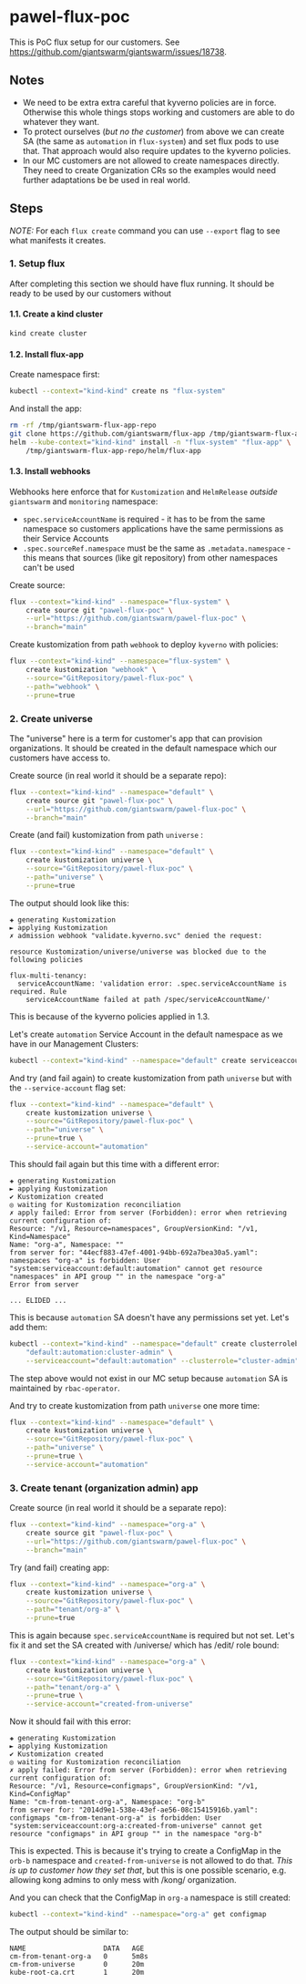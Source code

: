 # pawel-flux-poc

This is PoC flux setup for our customers. See https://github.com/giantswarm/giantswarm/issues/18738.

## Notes
* We need to be extra extra careful that kyverno policies are in force. Otherwise this whole things stops working and customers are able to do whatever they want.
* To protect ourselves (*but no the customer*) from above we can create SA (the same as `automation` in `flux-system`) and set flux pods to use that. That approach would also require updates to the kyverno policies.
* In our MC customers are not allowed to create namespaces directly. They need to create Organization CRs so the examples would need further adaptations be be used in real world.

## Steps
*NOTE:* For each `flux create` command you can use `--export` flag to see what manifests it creates.

### 1. Setup flux
After completing this section we should have flux running. It should be ready to be used by our customers without 

#### 1.1. Create a kind cluster
```bash
kind create cluster
```

#### 1.2. Install flux-app
Create namespace first:
```bash
kubectl --context="kind-kind" create ns "flux-system"
```

And install the app:
```bash
rm -rf /tmp/giantswarm-flux-app-repo
git clone https://github.com/giantswarm/flux-app /tmp/giantswarm-flux-app-repo
helm --kube-context="kind-kind" install -n "flux-system" "flux-app" \
	/tmp/giantswarm-flux-app-repo/helm/flux-app
```

#### 1.3. Install webhooks
Webhooks here enforce that for `Kustomization` and `HelmRelease`  *outside* `giantswarm` and `monitoring` namespace:
* `spec.serviceAccountName` is required - it has to be from the same namespace so customers applications have the same permissions as their Service Accounts
* `.spec.sourceRef.namespace` must be the same as `.metadata.namespace` - this means that sources (like git repository) from other namespaces can't be used

Create source:
```bash
flux --context="kind-kind" --namespace="flux-system" \
	create source git "pawel-flux-poc" \
	--url="https://github.com/giantswarm/pawel-flux-poc" \
	--branch="main"
```

Create kustomization from path `webhook` to deploy `kyverno` with policies:
```bash 
flux --context="kind-kind" --namespace="flux-system" \
	create kustomization "webhook" \
	--source="GitRepository/pawel-flux-poc" \
	--path="webhook" \
	--prune=true
```

### 2. Create universe
The "universe" here is a term for customer's app that can provision organizations. It should be created in the default namespace which our customers have access to.

Create source (in real world it should be a separate repo):
```bash
flux --context="kind-kind" --namespace="default" \
	create source git "pawel-flux-poc" \
	--url="https://github.com/giantswarm/pawel-flux-poc" \
	--branch="main"
```

Create (and fail) kustomization from path `universe` :
```bash
flux --context="kind-kind" --namespace="default" \
	create kustomization universe \
	--source="GitRepository/pawel-flux-poc" \
	--path="universe" \
	--prune=true
```

The output should look like this:
```
✚ generating Kustomization
► applying Kustomization
✗ admission webhook "validate.kyverno.svc" denied the request:

resource Kustomization/universe/universe was blocked due to the following policies

flux-multi-tenancy:
  serviceAccountName: 'validation error: .spec.serviceAccountName is required. Rule
    serviceAccountName failed at path /spec/serviceAccountName/'
```

This is because of the kyverno policies applied in 1.3.

Let's create `automation` Service Account in the default namespace as we have in our Management Clusters:
```bash
kubectl --context="kind-kind" --namespace="default" create serviceaccount "automation"
```

And try (and fail again) to create kustomization from path `universe` but with the `--service-account` flag set:
```bash 
flux --context="kind-kind" --namespace="default" \
	create kustomization universe \
	--source="GitRepository/pawel-flux-poc" \
	--path="universe" \
	--prune=true \
	--service-account="automation"
```

This should fail again but this time with a different error:
```
✚ generating Kustomization
► applying Kustomization
✔ Kustomization created
◎ waiting for Kustomization reconciliation
✗ apply failed: Error from server (Forbidden): error when retrieving current configuration of:
Resource: "/v1, Resource=namespaces", GroupVersionKind: "/v1, Kind=Namespace"
Name: "org-a", Namespace: ""
from server for: "44ecf883-47ef-4001-94bb-692a7bea30a5.yaml": namespaces "org-a" is forbidden: User "system:serviceaccount:default:automation" cannot get resource "namespaces" in API group "" in the namespace "org-a"
Error from server

... ELIDED ...
```

This is because `automation` SA doesn't have any permissions set yet. Let's add them:
```bash
kubectl --context="kind-kind" --namespace="default" create clusterrolebinding \
	"default:automation:cluster-admin" \
	--serviceaccount="default:automation" --clusterrole="cluster-admin"
```

The step above would not exist in our MC setup because `automation` SA is maintained by `rbac-operator`.

And try to create kustomization from path `universe` one more time:
```bash 
flux --context="kind-kind" --namespace="default" \
	create kustomization universe \
	--source="GitRepository/pawel-flux-poc" \
	--path="universe" \
	--prune=true \
	--service-account="automation"
```

### 3. Create tenant (organization admin) app
Create source (in real world it should be a separate repo):
```bash
flux --context="kind-kind" --namespace="org-a" \
	create source git "pawel-flux-poc" \
	--url="https://github.com/giantswarm/pawel-flux-poc" \
	--branch="main"
```

Try (and fail) creating app:
```bash
flux --context="kind-kind" --namespace="org-a" \
	create kustomization universe \
	--source="GitRepository/pawel-flux-poc" \
	--path="tenant/org-a" \
	--prune=true
```

This is again because `spec.serviceAccountName` is required but not set. Let's fix it and set the SA created with /universe/ which has /edit/ role bound:
```bash
flux --context="kind-kind" --namespace="org-a" \
	create kustomization universe \
	--source="GitRepository/pawel-flux-poc" \
	--path="tenant/org-a" \
	--prune=true \
	--service-account="created-from-universe"
```

Now it should fail with this error:
```
✚ generating Kustomization
► applying Kustomization
✔ Kustomization created
◎ waiting for Kustomization reconciliation
✗ apply failed: Error from server (Forbidden): error when retrieving current configuration of:
Resource: "/v1, Resource=configmaps", GroupVersionKind: "/v1, Kind=ConfigMap"
Name: "cm-from-tenant-org-a", Namespace: "org-b"
from server for: "2014d9e1-538e-43ef-ae56-08c15415916b.yaml": configmaps "cm-from-tenant-org-a" is forbidden: User "system:serviceaccount:org-a:created-from-universe" cannot get resource "configmaps" in API group "" in the namespace "org-b"
```

This is expected. This is because it's trying to create a ConfigMap in the `orb-b` namespace and `created-from-universe` is not allowed to do that. *This is up to customer how they set that*, but this is one possible scenario, e.g. allowing kong admins to only mess with /kong/ organization.

And you can check that the ConfigMap in `org-a` namespace is still created:
```bash
kubectl --context="kind-kind" --namespace="org-a" get configmap
```

The output should be similar to:
```
NAME                   DATA   AGE
cm-from-tenant-org-a   0      5m8s
cm-from-universe       0      20m
kube-root-ca.crt       1      20m
```
